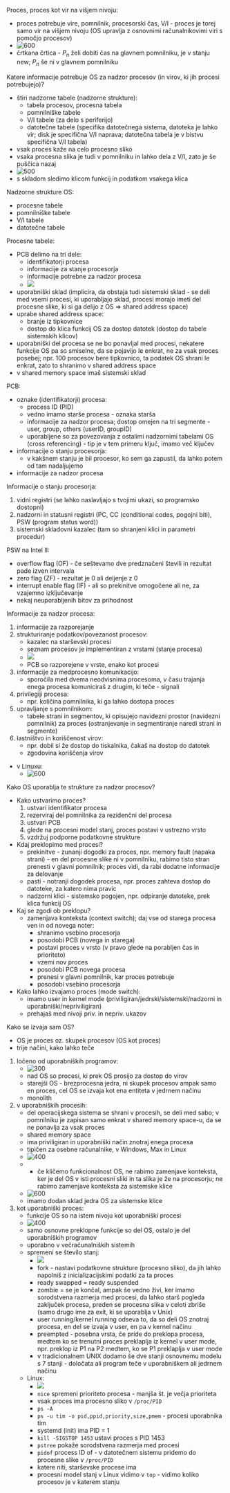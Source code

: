 Proces, proces kot vir na višjem nivoju:
- proces potrebuje vire, pomnilnik, procesorski čas, V/I - proces je torej samo vir na višjem nivoju (OS upravlja z osnovnimi računalnikovimi viri s pomočjo procesov)
- ![600](../../Images/Pasted%20image%2020240311133023.png)
- črtkana črtica - $P_n$ želi dobiti čas na glavnem pomnilniku, je v stanju new; $P_n$ še ni v glavnem pomnilniku

Katere informacije potrebuje OS za nadzor procesov (in virov, ki jih procesi potrebujejo)?
- štiri nadzorne tabele (nadzorne strukture):
	- tabela procesov, procesna tabela
	- pomnilniške tabele
	- V/I tabele (za delo s periferijo)
	- datotečne tabele (specifika datotečnega sistema, datoteka je lahko vir; disk je specifična V/I  naprava; datotečna tabela je v bistvu specifična V/I tabela)
- vsak proces kaže na celo procesno sliko
- vsaka procesna slika je tudi v pomnilniku in lahko dela z V/I, zato je še puščica nazaj
- ![500](../../Images/Pasted%20image%2020240311133509.png)
- s skladom sledimo klicom funkcij in podatkom vsakega klica

Nadzorne strukture OS:
- procesne tabele
- pomnilniške tabele
- V/I tabele
- datotečne tabele

Procesne tabele:
- PCB delimo na tri dele:
	- identifikatorji procesa
	- informacije za stanje procesorja
	- informacije potrebne za nadzor procesa
	- ![](../../Images/Pasted%20image%2020240311134144.png)
- uporabniški sklad (implicira, da obstaja tudi sistemski sklad - se deli med vsemi procesi, ki uporabljajo sklad, procesi morajo imeti del procesne slike, ki si ga delijo z OS => shared address space)
- uprabe shared address space:
	- branje iz tipkovnice
	- dostop do klica funkcij OS za dostop datotek (dostop do tabele sistemskih klicov)
- uporabniški del procesa se ne bo ponavljal med procesi, nekatere funkcije OS pa so smiselne, da se pojavijo le enkrat, ne za vsak proces posebej; npr. 100 procesov bere tipkovnico, ta podatek OS shrani le enkrat, zato to shranimo v shared address space
- v shared memory space imaš sistemski sklad

PCB:
- oznake (identifikatorji) procesa:
	- process ID (PID)
	- vedno imamo starše procesa - oznaka starša
	- informacije za nadzor procesa; dostop omejen na tri segmente - user, group, others (userID, groupID)
	- uporabljene so za povezovanja z ostalimi nadzornimi tabelami OS (cross referencing) - tip je v tem primeru ključ, imamo več ključev
- informacije o stanju procesorja:
	- v kakšnem stanju je bil procesor, ko sem ga zapustil, da lahko potem od tam nadaljujemo
- informacije za nadzor procesa

Informacije o stanju procesorja:
1. vidni registri (se lahko naslavljajo s tvojimi ukazi, so programsko dostopni)
2. nadzorni in statusni registri (PC, CC (conditional codes, pogojni biti), PSW (program status word))
3. sistemski skladovni kazalec (tam so shranjeni klici in parametri procedur)

PSW na Intel II:
- overflow flag (OF) - če seštevamo dve predznačeni števili in rezultat pade izven intervala
- zero flag (ZF) - rezultat je 0 ali deljenje z 0
- interrupt enable flag (IF) - ali so prekinitve omogočene ali ne, za vzajemno izključevanje
- nekaj neuporabljenih bitov za prihodnost

Informacije za nadzor procesa:
1. informacije za razporejanje
2. strukturiranje podatkov/povezanost procesov:
	- kazalec na starševski procesi
	- seznam procesov je implementiran z vrstami (stanje procesa)
	- ![](../../Images/Pasted%20image%2020240311142436.png)
	- PCB so razporejene v vrste, enako kot procesi
3. informacije za medprocesno komunikacijo:
	- sporočila med dvema neodvisnima procesoma, v času trajanja enega procesa komuniciraš z drugim, ki teče - signali
4. privilegiji procesa:
	- npr. količina pomnilnika, ki ga lahko dostopa proces
5. upravljanje s pomnilnikom:
	- tabele strani in segmentov, ki opisujejo navidezni prostor (navidezni pomnilnik) za proces (ostranjevanje in segmentiranje naredi strani in segmente)
6. lastništvo in koriščenost virov:
	- npr. dobil si že dostop do tiskalnika, čakaš na dostop do datotek
	- zgodovina koriščenja virov
- v Linuxu:
	- ![600](../../Images/Pasted%20image%2020240311143016.png)

Kako OS uporablja te strukture za nadzor procesov?
- Kako ustvarimo proces?
	1. ustvari identifikator procesa
	2. rezerviraj del pomnilnika za rezidenčni del procesa
	3. ustvari PCB
	4. glede na procesni model stanj, proces postavi v ustrezno vrsto
	5. vzdržuj podporne podatkovne strukture
- Kdaj preklopimo med procesi?
	- prekinitve - zunanji dogodki za proces, npr. memory fault (napaka strani) - en del procesne slike ni v pomnilniku, rabimo tisto stran prenesti v glavni pomnilnik; proces vidi, da rabi dodatne informacije za delovanje
	- pasti - notranji dogodek procesa, npr. proces zahteva dostop do datoteke, za katero nima pravic
	- nadzorni klici - sistemsko pogojen, npr. odpiranje datoteke, prek klica funkcij OS
- Kaj se zgodi ob preklopu?
	- zamenjava konteksta (context switch); daj vse od starega procesa ven in od novega noter:
		- shranimo vsebino procesorja
		- posodobi PCB (novega in starega)
		- postavi proces v vrsto (v pravo glede na porabljen čas in prioriteto)
		- vzemi nov proces
		- posodobi PCB novega procesa
		- prenesi v glavni pomnilnik, kar proces potrebuje
		- posodobi vsebino procesorja
- Kako lahko izvajamo proces (mode switch):
	- imamo user in kernel mode (priviligiran/jedrski/sistemski/nadzorni in uporabniški/nepriviligiran)
	- prehajaš med nivoji priv. in nepriv. ukazov

Kako se izvaja sam OS?
- OS je proces oz. skupek procesov (OS kot proces)
- trije načini, kako lahko teče
1. ločeno od uporabniških programov:
	- ![300](../../Images/Pasted%20image%2020240311145333.png)
	- nad OS so procesi, ki prek OS prosijo za dostop do virov
	- starejši OS - brezprocesna jedra, ni skupek procesov ampak samo en proces, cel OS se izvaja kot ena entiteta v jedrnem načinu
	- monolith
2. v uporabniških procesih:
	- del operacijskega sistema se shrani v procesih, se deli med sabo; v pomnilniku je zapisan samo enkrat v shared memory space-u, da se ne ponavlja za vsak proces
	- shared memory space
	- ima priviligiran in uporabniški način znotraj enega procesa
	- tipičen za osebne računalnike, v Windows, Max in Linux
	- ![400](../../Images/Pasted%20image%2020240311145613.png)
	- + če kličemo funkcionalnost OS, ne rabimo zamenjave konteksta, ker je del OS v isti procesni sliki in ta slika je že na procesorju; ne rabimo zamenjave konteksta za sistemske klice
	- ![600](../../Images/Pasted%20image%2020240311150010.png)
	- imamo dodan sklad jedra OS za sistemske klice
3. kot uporabniški proces:
	- funkcije OS so na istem nivoju kot uporabniški procesi
	- ![400](../../Images/Pasted%20image%2020240311151731.png)
	- samo osnovne preklopne funkcije so del OS, ostalo je del uporabniških programov
	- uporabno v večračunalniških sistemih
	- spremeni se število stanj:
		- ![](../../Images/Pasted%20image%2020240311151931.png)
		- fork - nastavi podatkovne strukture (procesno sliko), da jih lahko napolniš z inicializacijskimi podatki za ta proces
		- ready swapped = ready suspended
		- zombie = se je končal, ampak še vedno živi, ker imamo sorodstvena razmerja med procesi, da lahko starš pogleda zaključek procesa, preden se procesna slika v celoti zbriše (samo drugo ime za exit, ki se uporablja v Unix)
		- user running/kernel running odseva to, da so deli OS znotraj procesa, en del se izvaja v user, en pa v kernel načinu
		- preempted - posebna vrsta, če pride do preklopa procesa, medtem ko se trenutni proces preklaplja iz kernel v user mode, npr. preklop iz P1 na P2 medtem, ko se P1 preklaplja v user mode
		- v tradicionalnem UNIX dodamo še dve stanji osnovnemu modelu s 7 stanji - določata ali program teče v uporabniškem ali jedrnem načinu
	- Linux:
		- ![](../../Images/Pasted%20image%2020240311152928.png)
		- `nice` spremeni prioriteto procesa - manjša št. je večja prioriteta
		- vsak proces ima procesno sliko v `/proc/PID`
		- `ps -A`
		- `ps -u tim -o pid,ppid,priority,size,pmem` - procesi uporabnika tim
		- systemd (init) ima PID = 1
		- `kill -SIGSTOP 1453` ustavi proces s PID 1453
		- `pstree` pokaže sorodstvena razmerja med procesi
		- `pidof` process ID of - v datotečnem sistemu pridemo do procesne slike v `/proc/PID`
		- katere niti, starševske procese ima
		- procesni model stanj v Linux vidimo v `top` - vidimo koliko procesov je v katerem stanju


